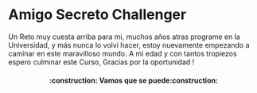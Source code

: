 # Amigo Secreto Challenger
Un Reto muy cuesta arriba para mi, muchos años atras programe en la Universidad, y más nunca lo volvi hacer, estoy nuevamente empezando a caminar en este maravilloso mundo.
A mi edad y con tantos tropiezos espero culminar este Curso, Gracias por la oportunidad !

<h4 align="center">
:construction: Vamos que se puede:construction:
</h4>
